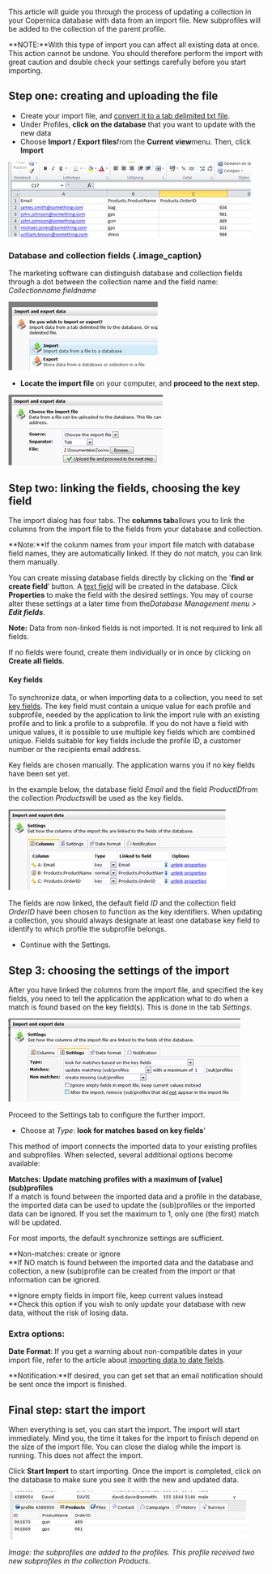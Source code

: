 This article will guide you through the process of updating a collection
in your Copernica database with data from an import file. New
subprofiles will be added to the collection of the parent profile.

**NOTE:**With this type of import you can affect all existing data at
once. This action cannot be undone. You should therefore perform the
import with great caution and double check your settings carefully
before you start importing.

Step one: creating and uploading the file
-----------------------------------------

-   Create your import file, and [convert it to a tab delimited txt
    file](./the-requirements-for-a-well-formatted-import-file.md).
-   Under Profiles, **click on the database** that you want to update
    with the new data
-   Choose **Import / Export files**from the **Current view**menu. Then,
    click **Import**

![](../images/excel.png)

### Database and collection fields {.image_caption}

The marketing software can distinguish database and collection fields
through a dot between the collection name and the field name:
*Collectionname.fieldname*

![](../images/importer1.png)

-   **Locate the import file** on your computer, and **proceed to the
    next step.**

![](../images/importer2.png)

Step two: linking the fields, choosing the key field
----------------------------------------------------

The import dialog has four tabs. The **columns tab**allows you to link
the columns from the import file to the fields from your database and
collection.

**Note:**If the colunm names from your import file match with database
field names, they are automatically linked. If they do not match, you
can link them manually.

You can create missing database fields directly by clicking on the
'**find or create field**’ button. A [text
field](./database-and-collection-field-types.md)
will be created in the database. Click **Properties** to make the field
with the desired settings. You may of course alter these settings at a
later time from the*Database Management menu \> **Edit fields**.*

**Note:** Data from non-linked fields is not imported. It is not
required to link all fields.

If no fields were found, create them individually or in once by clicking
on **Create all fields**.

#### Key fields

To synchronize data, or when importing data to a collection, you need to
set [key
fields](./what-are-key-fields.md). The
key field must contain a unique value for each profile and subprofile,
needed by the application to link the import rule with an existing
profile and to link a profile to a subprofile. If you do not have a
field with unique values, it is possible to use multiple key fields
which are combined unique. Fields suitable for key fields include the
profile ID, a customer number or the recipients email address.

Key fields are chosen manually. The application warns you if no key
fields have been set yet.

In the example below, the database field *Email* and the field
*ProductID*from the collection *Products*will be used as the key fields.

![](../images/importer9.png)

The fields are now linked, the default field *ID* and the collection
field *OrderID* have been chosen to function as the key identifiers.
When updating a collection, you should always designate at least one
database key field to identify to which profile the subprofile belongs.

-   Continue with the Settings.

Step 3: choosing the settings of the import
-------------------------------------------

After you have linked the columns from the import file, and specified
the key fields, you need to tell the application the application what to
do when a match is found based on the key field(s). This is done in the
tab *Settings*.

![](../images/importer10.png)

Proceed to the Settings tab to configure the further import.

-   Choose at *Type*: **look for matches based on key fields**'

This method of import connects the imported data to your existing
profiles and subprofiles. When selected, several additional options
become available:

**Matches: Update matching profiles with a maximum of [value]
(sub)profiles**\
 If a match is found between the imported data and a profile in the
database, the imported data can be used to update the (sub)profiles or
the imported data can be ignored. If you set the maximum to 1, only one
(the first) match will be updated.

For most imports, the default synchronize settings are sufficient.

**Non-matches: create or ignore\
**If NO match is found between the imported data and the database and
collection, a new (sub)profile can be created from the import or that
information can be ignored.

**Ignore empty fields in import file, keep current values instead\
**Check this option if you wish to only update your database with new
data, without the risk of losing data.

### Extra options:

**Date Format**: If you get a warning about non-compatible dates in your
import file, refer to the article about [importing data to date
fields](#).

**Notification:**If desired, you can get set that an email notification
should be sent once the import is finished.

Final step: start the import
----------------------------

When everything is set, you can start the import. The import will start
immediately. Mind you, the time it takes for the import to finisch
depend on the size of the import file. You can close the dialog while
the import is running. This does not affect the import.  

Click **Start Import** to start importing. Once the import is completed,
click on the database to make sure you see it with the new and updated
data.

![](../images/importer11.png)

*Image: the subprofiles are added to the profiles. This profile received
two new subprofiles in the collection Products.*
